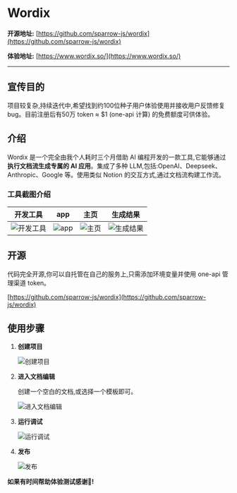 # Wordix

**开源地址:** [https://github.com/sparrow-js/wordix](https://github.com/sparrow-js/wordix)

**体验地址:** [https://www.wordix.so/](https://www.wordix.so/)

---

## 宣传目的

项目较复杂,持续迭代中,希望找到约100位种子用户体验使用并接收用户反馈修复bug。目前注册后有50万 token ≈ \$1 (one-api 计算) 的免费额度可供体验。

## 介绍

Wordix 是一个完全由我个人耗时三个月借助 AI 编程开发的一款工具,它能够通过**执行文档流生成专属的 AI 应用**。集成了多种 LLM,包括:OpenAI、Deepseek、Anthropic、Google 等。使用类似 Notion 的交互方式,通过文档流构建工作流。

### 工具截图介绍

| 开发工具 | app | 主页 | 生成结果 |
| --- | --- | --- | --- |
| ![开发工具](https://i.v2ex.co/9995RI8G.webp) | ![app](https://i.v2ex.co/T0FN2N1U.webp) | ![主页](https://i.v2ex.co/9E0F93jp.webp) | ![生成结果](https://i.v2ex.co/KJD4GvR9.webp) |

## 开源

代码完全开源,你可以自托管在自己的服务上,只需添加环境变量并使用 one-api 管理渠道 token。

[https://github.com/sparrow-js/wordix](https://github.com/sparrow-js/wordix)

## 使用步骤

1. **创建项目**

   ![创建项目](https://i.v2ex.co/upnM3xEj.png)

2. **进入文档编辑**

   创建一个空白的文档,或选择一个模板即可。

   ![进入文档编辑](https://i.v2ex.co/05qpFTxV.png)

3. **运行调试**

   ![运行调试](https://i.v2ex.co/Pt1Mt2D4.png)

4. **发布**

   ![发布](https://i.v2ex.co/fk5ME0oB.png)

**如果有时间帮助体验测试感谢🙏!**